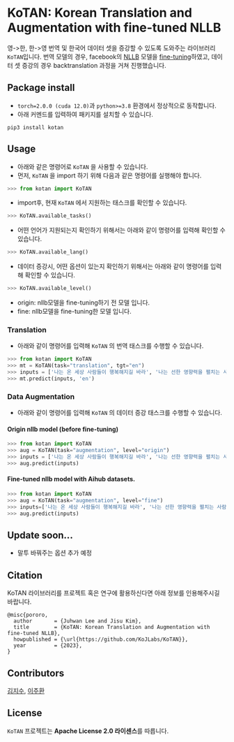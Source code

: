 # KoTAN: Korean Translation and Augmentation with fine-tuned NLLB

영->한, 한->영 번역 및 한국어 데이터 셋을 증강할 수 있도록 도와주는 라이브러리 `KoTAN`입니다.
번역 모델의 경우, facebook의 [NLLB](https://arxiv.org/abs/2207.04672) 모델을 [fine-tuning](https://github.com/KoJLabs/fine-tuning-nllb)하였고, 데이터 셋 증강의 경우 backtranslation 과정을 거쳐 진행했습니다.

## Package install
* `torch=2.0.0 (cuda 12.0)`과 `python>=3.8` 환경에서 정상적으로 동작합니다.
* 아래 커멘드를 입력하여 패키지를 설치할 수 있습니다.
```
pip3 install kotan
```

## Usage
* 아래와 같은 명령어로 `KoTAN` 을 사용할 수 있습니다.
* 먼저, `KoTAN` 을 import 하기 위해 다음과 같은 명령어를 실행해야 합니다.
```python
>>> from kotan import KoTAN
```
* import후, 현재 `KoTAN` 에서 지원하는 태스크를 확인할 수 있습니다.
```python
>>> KoTAN.available_tasks()
```
* 어떤 언어가 지원되는지 확인하기 위해서는 아래와 같이 명령어를 입력해 확인할 수 있습니다.
```python
>>> KoTAN.available_lang()
```
* 데이터 증강시, 어떤 옵션이 있는지 확인하기 위해서는 아래와 같이 명령어를 입력해 확인할 수 있습니다.
```python
>>> KoTAN.available_level()
```
  - origin: nllb모델을 fine-tuning하기 전 모델 입니다.
  - fine: nllb모델을 fine-tuning한 모델 입니다.

### Translation
* 아래와 같이 명령어를 입력해 `KoTAN` 의 번역 태스크를 수행할 수 있습니다.
```python
>>> from kotan import KoTAN
>>> mt = KoTAN(task="translation", tgt="en")
>>> inputs = ['나는 온 세상 사람들이 행복해지길 바라', '나는 선한 영향력을 펼치는 사람이 되고 싶어']
>>> mt.predict(inputs, 'en')
```

### Data Augmentation
* 아래와 같이 명령어를 입력해 `KoTAN` 의 데이터 증강 태스크를 수행할 수 있습니다.

#### Origin nllb model (before fine-tuning)
```python
>>> from kotan import KoTAN
>>> aug = KoTAN(task="augmentation", level="origin")
>>> inputs = ['나는 온 세상 사람들이 행복해지길 바라', '나는 선한 영향력을 펼치는 사람이 되고 싶어']
>>> aug.predict(inputs)
```

#### Fine-tuned nllb model with Aihub datasets.
```python
>>> from kotan import KoTAN
>>> aug = KoTAN(task="augmentation", level="fine")
>>> inputs=['나는 온 세상 사람들이 행복해지길 바라', '나는 선한 영향력을 펼치는 사람이 되고 싶어']
>>> aug.predict(inputs)
```

## Update soon...
- 말투 바꿔주는 옵션 추가 예정

## Citation
KoTAN 라이브러리를 프로젝트 혹은 연구에 활용하신다면 아래 정보를 인용해주시길 바랍니다.
```
@misc{pororo,
  author       = {Juhwan Lee and Jisu Kim},
  title        = {KoTAN: Korean Translation and Augmentation with fine-tuned NLLB},
  howpublished = {\url{https://github.com/KoJLabs/KoTAN}},
  year         = {2023},
}
```

## Contributors
[김지수](https://github.com/merry555), [이주환](https://github.com/juhwanlee-diquest)

## License
`KoTAN` 프로젝트는 **Apache License 2.0 라이센스**를 따릅니다.
